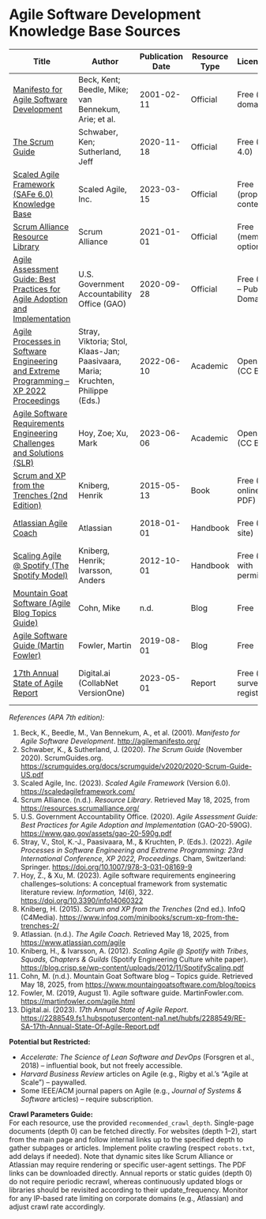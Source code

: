 # Agile Software Development Knowledge Base Sources

| Title                                                                                                                                                        | Author                                                                         | Publication Date | Resource Type | License/Access                    | Topic Tags                                 | Recommended Crawl Depth | Update Frequency              |
| ------------------------------------------------------------------------------------------------------------------------------------------------------------ | ------------------------------------------------------------------------------ | ---------------- | ------------- | --------------------------------- | ------------------------------------------ | ----------------------- | ----------------------------- |
| [Manifesto for Agile Software Development](https://agilemanifesto.org/)                                                                                      | Beck, Kent; Beedle, Mike; van Bennekum, Arie; et al.                           | 2001-02-11       | Official      | Free (public domain)              | Agile values, principles                   | 0                       | None (static)                 |
| [The Scrum Guide](https://scrumguides.org/docs/scrumguide/v2020/2020-Scrum-Guide-US.pdf)                                                                     | Schwaber, Ken; Sutherland, Jeff                                                | 2020-11-18       | Official      | Free (CC BY-SA 4.0)               | Scrum framework                            | 0                       | Ad-hoc (last update 2020)     |
| [Scaled Agile Framework (SAFe 6.0) Knowledge Base](https://scaledagileframework.com/)                                                                        | Scaled Agile, Inc.                                                             | 2023-03-15       | Official      | Free (proprietary content)        | SAFe, scaling agile, Lean                  | 2                       | Major updates ~1–2 years      |
| [Scrum Alliance Resource Library](https://resources.scrumalliance.org/)                                                                                      | Scrum Alliance                                                                 | 2021-01-01       | Official      | Free (membership optional)        | Scrum, Agile coaching                      | 1                       | Continuous                    |
| [Agile Assessment Guide: Best Practices for Agile Adoption and Implementation](https://www.gao.gov/assets/gao-20-590g.pdf)                                   | U.S. Government Accountability Office (GAO)                                    | 2020-09-28       | Official      | Free (U.S. Govt – Public Domain)  | Agile adoption, government, best practices | 0                       | None (static)                 |
| [Agile Processes in Software Engineering and Extreme Programming – XP 2022 Proceedings](https://link.springer.com/content/pdf/10.1007/978-3-031-08169-9.pdf) | Stray, Viktoria; Stol, Klaas-Jan; Paasivaara, Maria; Kruchten, Philippe (Eds.) | 2022-06-10       | Academic      | Open Access (CC BY)               | Agile research, XP conference              | 0                       | None (conference proceedings) |
| [Agile Software Requirements Engineering Challenges and Solutions (SLR)](https://www.mdpi.com/2078-2489/14/6/322)                                            | Hoy, Zoe; Xu, Mark                                                             | 2023-06-06       | Academic      | Open Access (CC BY)               | Agile requirements, research               | 0                       | None                          |
| [Scrum and XP from the Trenches (2nd Edition)](https://www.infoq.com/minibooks/scrum-xp-from-the-trenches-2/)                                                | Kniberg, Henrik                                                                | 2015-05-13       | Book          | Free (InfoQ online, reg. for PDF) | Scrum, XP, case study                      | 0                       | None                          |
| [Atlassian Agile Coach](https://www.atlassian.com/agile)                                                                                                     | Atlassian                                                                      | 2018-01-01       | Handbook      | Free (Atlassian site)             | Scrum, Kanban, agile practices             | 2                       | Ad-hoc                        |
| [Scaling Agile @ Spotify (The Spotify Model)](https://blog.crisp.se/wp-content/uploads/2012/11/SpotifyScaling.pdf)                                           | Kniberg, Henrik; Ivarsson, Anders                                              | 2012-10-01       | Handbook      | Free (shared with permission)     | Scaling, Spotify model, squads             | 0                       | None                          |
| [Mountain Goat Software (Agile Blog Topics Guide)](https://www.mountaingoatsoftware.com/blog/topics)                                                         | Cohn, Mike                                                                     | n.d.             | Blog          | Free                              | Scrum, product owner, user stories         | 2                       | Ad-hoc                        |
| [Agile Software Guide (Martin Fowler)](https://martinfowler.com/agile.html)                                                                                  | Fowler, Martin                                                                 | 2019-08-01       | Blog          | Free                              | Agile principles, practices                | 1                       | Ad-hoc                        |
| [17th Annual State of Agile Report](https://2288549.fs1.hubspotusercontent-na1.net/hubfs/2288549/RE-SA-17th-Annual-State-Of-Agile-Report.pdf)                | Digital.ai (CollabNet VersionOne)                                              | 2023-05-01       | Report        | Free (with survey registration)   | Agile adoption, industry survey            | 0                       | Annual                        |

_References (APA 7th edition):_

1. Beck, K., Beedle, M., Van Bennekum, A., et al. (2001). _Manifesto for Agile Software Development_. http://agilemanifesto.org/
2. Schwaber, K., & Sutherland, J. (2020). _The Scrum Guide_ (November 2020). ScrumGuides.org. https://scrumguides.org/docs/scrumguide/v2020/2020-Scrum-Guide-US.pdf
3. Scaled Agile, Inc. (2023). _Scaled Agile Framework_ (Version 6.0). https://scaledagileframework.com/
4. Scrum Alliance. (n.d.). _Resource Library_. Retrieved May 18, 2025, from https://resources.scrumalliance.org/
5. U.S. Government Accountability Office. (2020). _Agile Assessment Guide: Best Practices for Agile Adoption and Implementation_ (GAO-20-590G). https://www.gao.gov/assets/gao-20-590g.pdf
6. Stray, V., Stol, K.-J., Paasivaara, M., & Kruchten, P. (Eds.). (2022). _Agile Processes in Software Engineering and Extreme Programming: 23rd International Conference, XP 2022, Proceedings_. Cham, Switzerland: Springer. https://doi.org/10.1007/978-3-031-08169-9
7. Hoy, Z., & Xu, M. (2023). Agile software requirements engineering challenges–solutions: A conceptual framework from systematic literature review. _Information, 14_(6), 322. https://doi.org/10.3390/info14060322
8. Kniberg, H. (2015). _Scrum and XP from the Trenches_ (2nd ed.). InfoQ (C4Media). https://www.infoq.com/minibooks/scrum-xp-from-the-trenches-2/
9. Atlassian. (n.d.). _The Agile Coach_. Retrieved May 18, 2025, from https://www.atlassian.com/agile
10. Kniberg, H., & Ivarsson, A. (2012). _Scaling Agile @ Spotify with Tribes, Squads, Chapters & Guilds_ (Spotify Engineering Culture white paper). https://blog.crisp.se/wp-content/uploads/2012/11/SpotifyScaling.pdf
11. Cohn, M. (n.d.). Mountain Goat Software blog – Topics guide. Retrieved May 18, 2025, from https://www.mountaingoatsoftware.com/blog/topics
12. Fowler, M. (2019, August 1). Agile software guide. MartinFowler.com. https://martinfowler.com/agile.html
13. Digital.ai. (2023). _17th Annual State of Agile Report_. https://2288549.fs1.hubspotusercontent-na1.net/hubfs/2288549/RE-SA-17th-Annual-State-Of-Agile-Report.pdf

**Potential but Restricted:**

- _Accelerate: The Science of Lean Software and DevOps_ (Forsgren et al., 2018) – influential book, but not freely accessible.
- _Harvard Business Review_ articles on Agile (e.g., Rigby et al.’s “Agile at Scale”) – paywalled.
- Some IEEE/ACM journal papers on Agile (e.g., _Journal of Systems & Software_ articles) – require subscription.

**Crawl Parameters Guide:**  
For each resource, use the provided `recommended_crawl_depth`. Single-page documents (depth 0) can be fetched directly. For websites (depth 1–2), start from the main page and follow internal links up to the specified depth to gather subpages or articles. Implement polite crawling (respect `robots.txt`, add delays if needed). Note that dynamic sites like Scrum Alliance or Atlassian may require rendering or specific user-agent settings. The PDF links can be downloaded directly. Annual reports or static guides (depth 0) do not require periodic recrawl, whereas continuously updated blogs or libraries should be revisited according to their update_frequency. Monitor for any IP-based rate limiting on corporate domains (e.g., Atlassian) and adjust crawl rate accordingly.
